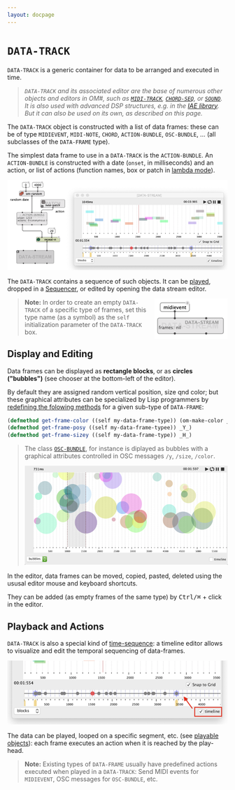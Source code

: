 ```yaml
---
layout: docpage
---
```


# `DATA-TRACK`

`DATA-TRACK` is a generic container for data to be arranged and executed in time.

> _`DATA-TRACK` and its associated editor are the base of numerous other objects and editors in OM#, such as [`MIDI-TRACK`](midi-track), [`CHORD-SEQ`](chord-seq), or [`SOUND`](sound). It is also used with advanced DSP structures, e.g. in the [IAE library](https://github.com/cac-t-u-s/iae).
But it can also be used on its own, as described on this page._

The `DATA-TRACK` object is constructed with a list of data frames: these can be of type `MIDIEVENT`, `MIDI-NOTE`, `CHORD`, `ACTION-BUNDLE`, `OSC-BUNDLE`, ... (all subclasses of the `DATA-FRAME` type).

The simplest data frame to use in a `DATA-TRACK` is the `ACTION-BUNDLE`. An `ACTION-BUNDLE` is constructed with a date (`onset`, in milliseconds) and an action, or list of actions (function names, box or patch in [lambda mode](lambda)).

<img src="data-track_img/data-track.png">

The `DATA-TRACK` contains a sequence of such objects. It can be [played](player), dropped in a [Sequencer](sequencer), or edited by opening the data stream editor.

> <img src="data-track_img/data-track-empty.png" align="right"> **Note:** In order to create an empty `DATA-TRACK` of a specific type of frames, set this type name (as a symbol) as the `self` initialization parameter of the `DATA-TRACK` box.

## Display and Editing

Data frames can be displayed as **rectangle blocks**, or as **circles ("bubbles")** (see chooser at the bottom-left of the editor).

By default they are assigned random vertical position, size qnd color; but these graphical attributes can be specialized by Lisp programmers by [redefining the folowing methods](lisp) for a given sub-type of `DATA-FRAME`:

```cl
(defmethod get-frame-color ((self my-data-frame-type)) (om-make-color _R_ _G_ _B_))
(defmethod get-frame-posy ((self my-data-frame-typee)) _Y_)
(defmethod get-frame-sizey ((self my-data-frame-type)) _H_)
```

> The class [`OSC-BUNDLE`](osc-bundle), for instance is diplayed as bubbles with a graphical attributes controlled in OSC messages `/y`, `/size`, `/color`.
>
> <img src="data-track_img/data-track-bubbles-2.png">

In the editor, data frames can be moved, copied, pasted, deleted using the ususal editor mouse and keyboard shortcuts.

They can be added (as empty frames of the same type) by <kbd>Ctrl/⌘</kbd> + click in the editor.


## Playback and Actions

`DATA-TRACK` is also a special kind of [time-sequence](time-sequence): a timeline editor allows to visualize and edit the temporal sequencing of data-frames.

<img src="data-track_img/data-track-timeline.png">

The data can be played, looped on a specific segment, etc. (see [playable objects](player)): each frame executes an action when it is reached by the play-head.

> **Note:** Existing types of `DATA-FRAME` usually have predefined actions executed when played in a `DATA-TRACK`: Send MIDI events for `MIDIEVENT`, OSC messages for `OSC-BUNDLE`, etc.
